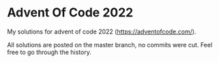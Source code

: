 # Advent Of Code 2022
My solutions for advent of code 2022 (https://adventofcode.com/).

All solutions are posted on the master branch, no commits were cut. Feel free to go through the history.
